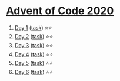 # [Advent of Code 2020](https://adventofcode.com/2020)

1. [Day 1](https://github.com/olichwiruk/aoc2020/tree/main/day1) ([task](https://adventofcode.com/2020/day/1)) ⭐️⭐️ 
1. [Day 2](https://github.com/olichwiruk/aoc2020/tree/main/day2) ([task](https://adventofcode.com/2020/day/2)) ⭐️⭐️
1. [Day 3](https://github.com/olichwiruk/aoc2020/tree/main/day3) ([task](https://adventofcode.com/2020/day/3)) ⭐️⭐️
1. [Day 4](https://github.com/olichwiruk/aoc2020/tree/main/day4) ([task](https://adventofcode.com/2020/day/4)) ⭐️⭐️
1. [Day 5](https://github.com/olichwiruk/aoc2020/tree/main/day5) ([task](https://adventofcode.com/2020/day/5)) ⭐️⭐️
1. [Day 6](https://github.com/olichwiruk/aoc2020/tree/main/day6) ([task](https://adventofcode.com/2020/day/6)) ⭐️⭐️
